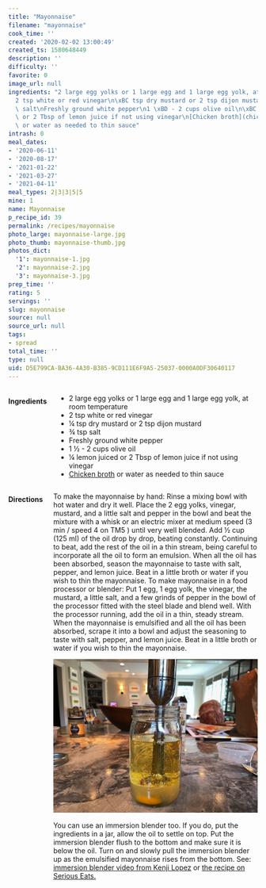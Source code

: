 ```yaml
---
title: "Mayonnaise"
filename: "mayonnaise"
cook_time: ''
created: '2020-02-02 13:00:49'
created_ts: 1580648449
description: ''
difficulty: ''
favorite: 0
image_url: null
ingredients: "2 large egg yolks or 1 large egg and 1 large egg yolk, at room temperature\n\
  2 tsp white or red vinegar\n\xBC tsp dry mustard or 2 tsp dijon mustard\n\xBE tsp\
  \ salt\nFreshly ground white pepper\n1 \xBD - 2 cups olive oil\n\xBC lemon juiced\
  \ or 2 Tbsp of lemon juice if not using vinegar\n[Chicken broth](chicken-stock)\
  \ or water as needed to thin sauce"
intrash: 0
meal_dates:
- '2020-06-11'
- '2020-08-17'
- '2021-01-22'
- '2021-03-27'
- '2021-04-11'
meal_types: 2|3|3|5|5
mine: 1
name: Mayonnaise
p_recipe_id: 39
permalink: /recipes/mayonnaise
photo_large: mayonnaise-large.jpg
photo_thumb: mayonnaise-thumb.jpg
photos_dict:
  '1': mayonnaise-1.jpg
  '2': mayonnaise-2.jpg
  '3': mayonnaise-3.jpg
prep_time: ''
rating: 5
servings: ''
slug: mayonnaise
source: null
source_url: null
tags:
- spread
total_time: ''
type: null
uid: D5E799CA-BA36-4A30-B385-9CD111E6F9A5-25037-0000A0DF30640117
---
```

<div class="large-8 medium-7 columns" id="writeup">	</div><!-- #writeup -->
</div><!-- #row-one -->
<div class="row" id="row-two">	<div class="medium-4 small-5 columns" id="ingredients"><h4>Ingredients</h4><div class="box box-ingredients content"><ul>
<li>2 large egg yolks or 1 large egg and 1 large egg yolk, at room temperature</li>
<li>2 tsp white or red vinegar</li>
<li>¼ tsp dry mustard or 2 tsp dijon mustard</li>
<li>¾ tsp salt</li>
<li>Freshly ground white pepper</li>
<li>1 ½ - 2 cups olive oil</li>
<li>¼ lemon juiced or 2 Tbsp of lemon juice if not using vinegar</li>
<li><a href="chicken-stock">Chicken broth</a> or water as needed to thin sauce</li>
</ul>
</div>	</div>	<div class="medium-6 small-7 columns" id="directions"><h4>Directions</h4><div class="box box-directions content"><p>To make the mayonnaise by hand: Rinse a mixing bowl with hot water and dry it well. Place the 2 egg yolks, vinegar, mustard, and a little salt and pepper in the bowl and beat the mixture with a whisk or an electric mixer at medium speed (3 min / speed 4 on TM5 ) until very well blended. Add ½ cup (125 ml) of the oil drop by drop, beating constantly. Continuing to beat, add the rest of the oil in a thin stream, being careful to incorporate all the oil to form an emulsion. When all the oil has been absorbed, season the mayonnaise to taste with salt, pepper, and lemon juice. Beat in a little broth or water if you wish to thin the mayonnaise. To make mayonnaise in a food processor or blender: Put 1 egg, 1 egg yolk, the vinegar, the mustard, a little salt, and a few grinds of pepper in the bowl of the processor fitted with the steel blade and blend well. With the processor running, add the oil in a thin, steady stream. When the mayonnaise is emulsified and all the oil has been absorbed, scrape it into a bowl and adjust the seasoning to taste with salt, pepper, and lemon juice. Beat in a little broth or water if you wish to thin the mayonnaise.</p>
<p><img src="/images/recipes/mayonnaise-2.jpg" alt="immersion blender" /></p>
<p>You can use an immersion blender too. If you do, put the ingredients in a jar, allow the oil to settle on top. Put the immersion blender flush to the bottom and make sure it is below the oil. Turn on and slowly pull the immersion blender up as the emulsified mayonnaise rises from the bottom. See: <a href="https://youtu.be/9TnIeYc2CWU">immersion blender video from Kenji Lopez</a> or <a href="https://www.seriouseats.com/recipes/2011/10/two-minute-mayonnaise.html">the recipe on Serious Eats.</a></p>
</div>	</div>